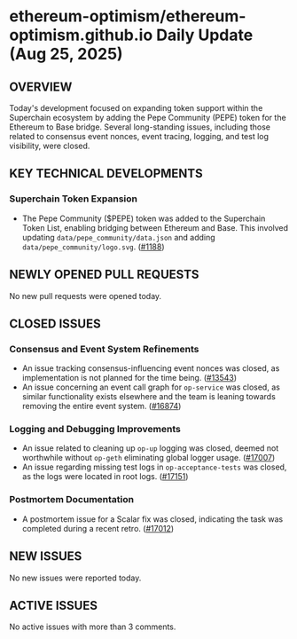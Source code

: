 # ethereum-optimism/ethereum-optimism.github.io Daily Update (Aug 25, 2025)
## OVERVIEW 
Today's development focused on expanding token support within the Superchain ecosystem by adding the Pepe Community (PEPE) token for the Ethereum to Base bridge. Several long-standing issues, including those related to consensus event nonces, event tracing, logging, and test log visibility, were closed.

## KEY TECHNICAL DEVELOPMENTS

### Superchain Token Expansion
- The Pepe Community ($PEPE) token was added to the Superchain Token List, enabling bridging between Ethereum and Base. This involved updating `data/pepe_community/data.json` and adding `data/pepe_community/logo.svg`. ([#1188](https://github.com/ethereum-optimism/ethereum-optimism.github.io/pull/1188))

## NEWLY OPENED PULL REQUESTS
No new pull requests were opened today.

## CLOSED ISSUES

### Consensus and Event System Refinements
- An issue tracking consensus-influencing event nonces was closed, as implementation is not planned for the time being. ([#13543](https://github.com/ethereum-optimism/ethereum-optimism.github.io/issues/13543))
- An issue concerning an event call graph for `op-service` was closed, as similar functionality exists elsewhere and the team is leaning towards removing the entire event system. ([#16874](https://github.com/ethereum-optimism/ethereum-optimism.github.io/issues/16874))

### Logging and Debugging Improvements
- An issue related to cleaning up `op-up` logging was closed, deemed not worthwhile without `op-geth` eliminating global logger usage. ([#17007](https://github.com/ethereum-optimism/ethereum-optimism.github.io/issues/17007))
- An issue regarding missing test logs in `op-acceptance-tests` was closed, as the logs were located in root logs. ([#17151](https://github.com/ethereum-optimism/ethereum-optimism.github.io/issues/17151))

### Postmortem Documentation
- A postmortem issue for a Scalar fix was closed, indicating the task was completed during a recent retro. ([#17012](https://github.com/ethereum-optimism/ethereum-optimism.github.io/issues/17012))

## NEW ISSUES
No new issues were reported today.

## ACTIVE ISSUES
No active issues with more than 3 comments.